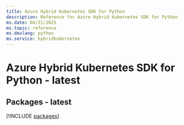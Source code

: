 ```yaml
---
title: Azure Hybrid Kubernetes SDK for Python
description: Reference for Azure Hybrid Kubernetes SDK for Python
ms.date: 04/21/2025
ms.topic: reference
ms.devlang: python
ms.service: hybridkubernetes
---
```

# Azure Hybrid Kubernetes SDK for Python - latest
## Packages - latest
[!INCLUDE [packages](hybrid-kubernetes-index.md)]